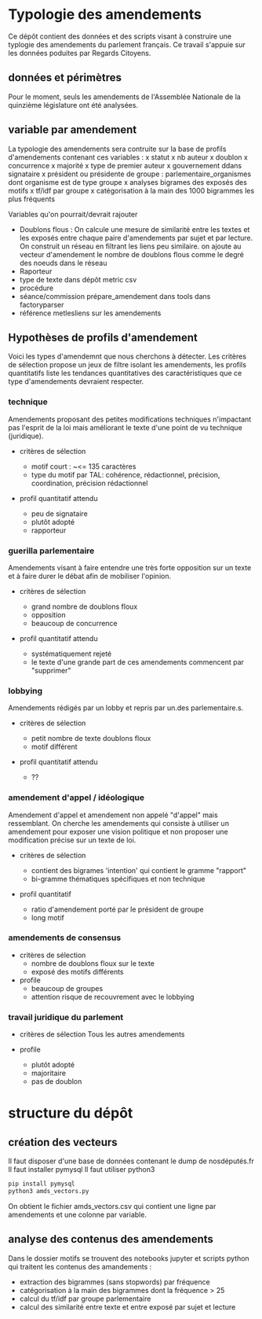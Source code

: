 # Typologie des amendements

Ce dépôt contient des données et des scripts visant à construire une typlogie des amendements du parlement français. Ce travail s'appuie sur les données poduites par Regards Citoyens.

## données et périmètres

Pour le moment, seuls les amendements de l'Assemblée Nationale de la quinzième législature ont été analysées.

## variable par amendement

La typologie des amendements sera contruite sur la base de profils d'amendements contenant ces variables : 
x statut 
x nb auteur
x doublon
x concurrence 
x majorité
x type de premier auteur
	x gouvernement ddans signataire
	x président ou présidente de groupe : parlementaire_organismes dont organisme est de type groupe
x analyses bigrames des exposés des motifs
    x tf/idf par groupe
    x catégorisation à la main des 1000 bigrammes les plus fréquents

Variables qu'on pourrait/devrait rajouter
- Doublons flous : On calcule une mesure de similarité entre les textes et les exposés entre chaque paire d'amendements par sujet et par lecture. On construit un réseau en filtrant les liens peu similaire. on ajoute au vecteur d'amendement le nombre de doublons flous comme le degré des noeuds dans le réseau
- Raporteur
- type de texte dans dépôt metric csv
- procédure 
- séance/commission prépare_amendement dans tools dans factoryparser
- référence metlesliens sur les amendements

## Hypothèses de profils d'amendement

Voici les types d'amendemnt que nous cherchons à détecter.
Les critères de sélection propose un jeux de filtre isolant les amendements, les profils quantitatifs liste les tendances quantitatives des caractéristiques que ce type d'amendements devraient respecter. 

### technique
Amendements proposant des petites modifications techniques n'impactant pas l'esprit de la loi mais améliorant le texte d'une point de vu technique (juridique).

- critères de sélection  
    * motif court : ~<= 135 caractères
    * type du motif par TAL: cohérence, rédactionnel, précision, coordination, précision rédactionnel

- profil quantitatif attendu
    - peu de signataire
    - plutôt adopté
    - rapporteur

### guerilla parlementaire 
Amendements visant à faire entendre une très forte opposition sur un texte et à faire durer le débat afin de mobiliser l'opinion.

- critères de sélection
    + grand nombre de doublons floux
    + opposition 
    + beaucoup de concurrence

- profil quantitatif attendu
    - systématiquement rejeté
    - le texte d'une grande part de ces amendements commencent par "supprimer" 

### lobbying
Amendements rédigés par un lobby et repris par un.des parlementaire.s.

- critères de sélection
    + petit nombre de texte doublons floux
    + motif différent

- profil quantitatif attendu
    - ??

### amendement d'appel / idéologique

Amendement d'appel et amendement non appelé "d'appel" mais ressemblant. On cherche les amendements qui consiste à utiliser un amendement pour exposer une vision politique et non proposer une modification précise sur un texte de loi.

- critères de sélection
    - contient des bigrames 'intention' qui contient le gramme "rapport"
    - bi-gramme thématiques spécifiques et non technique

- profil quantitatif 
    - ratio d'amendement porté par le président de groupe
    - long motif

### amendements de consensus
- critères de sélection
    + nombre de doublons floux sur le texte
    + exposé des motifs différents
- profile
    + beaucoup de groupes
    + attention risque de recouvrement avec le lobbying

### travail juridique du parlement

- critères de sélection
Tous les autres amendements

- profile
    - plutôt adopté
    - majoritaire
    - pas de doublon

# structure du dépôt

## création des vecteurs

Il faut disposer d'une base de données contenant le dump de nosdéputés.fr
Il faut installer pymysql
Il faut utiliser python3

```bash
pip install pymysql
python3 amds_vectors.py
```

On obtient le fichier amds_vectors.csv qui contient une ligne par amendements et une colonne par variable.

## analyse des contenus des amendements

Dans le dossier motifs se trouvent des notebooks jupyter et scripts python qui traitent les contenus des amandements :
- extraction des bigrammes (sans stopwords) par fréquence
- catégorisation à la main des bigrammes dont la fréquence > 25 
- calcul du tf/idf par groupe parlementaire
- calcul des similarité entre texte et entre exposé par sujet et lecture


